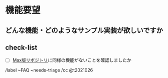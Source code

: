 # 機能要望

## どんな機能・どのようなサンプル実装が欲しいですか

## check-list

- [ ] [Max版リポジトリ](https://repos.tdctechsupport.com/dt-guilds/container/techbeyond-cna-assets/typescript-backend-aws-lambda-maximum)に同様の機能がないことを確認しましたか

/label ~FAQ ~needs-triage
/cc @t2021026
